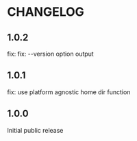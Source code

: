 # CHANGELOG

## 1.0.2

fix: fix: --version option output

## 1.0.1

fix: use platform agnostic home dir function

## 1.0.0

Initial public release
